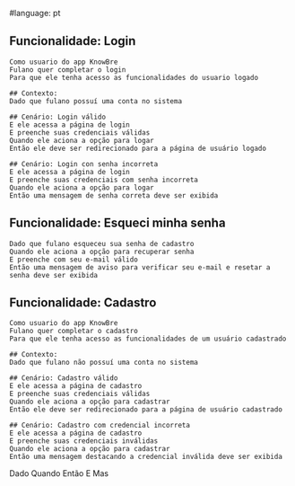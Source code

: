 #language: pt

## Funcionalidade: Login
    Como usuario do app KnowBre
    Fulano quer completar o login 
    Para que ele tenha acesso as funcionalidades do usuario logado

    ## Contexto:
    Dado que fulano possuí uma conta no sistema

    ## Cenário: Login válido
    E ele acessa a página de login
    E preenche suas credenciais válidas
    Quando ele aciona a opção para logar
    Então ele deve ser redirecionado para a página de usuário logado

    ## Cenário: Login con senha incorreta
    E ele acessa a página de login
    E preenche suas credenciais com senha incorreta
    Quando ele aciona a opção para logar
    Então uma mensagem de senha correta deve ser exibida 

## Funcionalidade: Esqueci minha senha
    Dado que fulano esqueceu sua senha de cadastro
    Quando ele aciona a opção para recuperar senha
    E preenche com seu e-mail válido
    Então uma mensagem de aviso para verificar seu e-mail e resetar a senha deve ser exibida

## Funcionalidade: Cadastro
    Como usuario do app KnowBre
    Fulano quer completar o cadastro 
    Para que ele tenha acesso as funcionalidades de um usuário cadastrado

    ## Contexto:
    Dado que fulano não possuí uma conta no sistema

    ## Cenário: Cadastro válido
    E ele acessa a página de cadastro
    E preenche suas credenciais válidas
    Quando ele aciona a opção para cadastrar
    Então ele deve ser redirecionado para a página de usuário cadastrado

    ## Cenário: Cadastro com credencial incorreta
    E ele acessa a página de cadastro
    E preenche suas credenciais inválidas
    Quando ele aciona a opção para cadastrar
    Então uma mensagem destacando a credencial inválida deve ser exibida



Dado
Quando
Então
E
Mas
